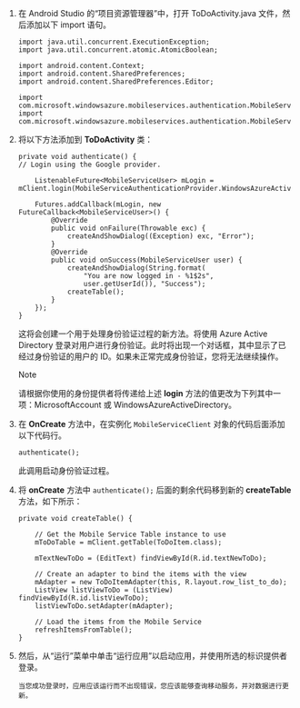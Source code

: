1. 在 Android Studio 的“项目资源管理器”中，打开 ToDoActivity.java 文件，然后添加以下 import 语句。

    ```
    import java.util.concurrent.ExecutionException;
    import java.util.concurrent.atomic.AtomicBoolean;

    import android.content.Context;
    import android.content.SharedPreferences;
    import android.content.SharedPreferences.Editor;

    import com.microsoft.windowsazure.mobileservices.authentication.MobileServiceAuthenticationProvider;
    import com.microsoft.windowsazure.mobileservices.authentication.MobileServiceUser;
    ```

2. 将以下方法添加到 **ToDoActivity** 类： 

    ```
    private void authenticate() {
    // Login using the Google provider.

        ListenableFuture<MobileServiceUser> mLogin = mClient.login(MobileServiceAuthenticationProvider.WindowsAzureActiveDirectory);

        Futures.addCallback(mLogin, new FutureCallback<MobileServiceUser>() {
            @Override
            public void onFailure(Throwable exc) {
                createAndShowDialog((Exception) exc, "Error");
            }   		
            @Override
            public void onSuccess(MobileServiceUser user) {
                createAndShowDialog(String.format(
                    "You are now logged in - %1$2s",
                    user.getUserId()), "Success");
                createTable();	
            }
        });   	
    }
    ```

    这将会创建一个用于处理身份验证过程的新方法。将使用 Azure Active Directory 登录对用户进行身份验证。此时将出现一个对话框，其中显示了已经过身份验证的用户的 ID。如果未正常完成身份验证，您将无法继续操作。

    > [!NOTE]
    >请根据你使用的身份提供者将传递给上述 **login** 方法的值更改为下列其中一项：MicrosoftAccount 或 WindowsAzureActiveDirectory。

3. 在 **OnCreate** 方法中，在实例化 `MobileServiceClient` 对象的代码后面添加以下代码行。

    ```
    authenticate();
    ```

    此调用启动身份验证过程。

4. 将 **onCreate** 方法中 `authenticate();` 后面的剩余代码移到新的 **createTable** 方法，如下所示：

    ```
    private void createTable() {

        // Get the Mobile Service Table instance to use
        mToDoTable = mClient.getTable(ToDoItem.class);

        mTextNewToDo = (EditText) findViewById(R.id.textNewToDo);

        // Create an adapter to bind the items with the view
        mAdapter = new ToDoItemAdapter(this, R.layout.row_list_to_do);
        ListView listViewToDo = (ListView) findViewById(R.id.listViewToDo);
        listViewToDo.setAdapter(mAdapter);

        // Load the items from the Mobile Service
        refreshItemsFromTable();
    }
    ```

5. 然后，从“运行”菜单中单击“运行应用”以启动应用，并使用所选的标识提供者登录。

       当您成功登录时，应用应该运行而不出现错误，您应该能够查询移动服务，并对数据进行更新。
<!---HONumber=71-->